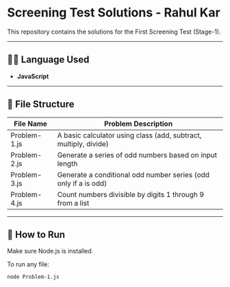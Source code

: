 # Screening Test Solutions - Rahul Kar

This repository contains the solutions for the First Screening Test (Stage-1).

---

## 👨‍💻 Language Used

- **JavaScript**

---

## 📁 File Structure

| File Name     | Problem Description                                      |
|---------------|----------------------------------------------------------|
| Problem-1.js  | A basic calculator using class (add, subtract, multiply, divide) |
| Problem-2.js  | Generate a series of odd numbers based on input length    |
| Problem-3.js  | Generate a conditional odd number series (odd only if a is odd) |
| Problem-4.js  | Count numbers divisible by digits 1 through 9 from a list |

---

## 📝 How to Run

Make sure Node.js is installed.

To run any file:

```bash
node Problem-1.js
